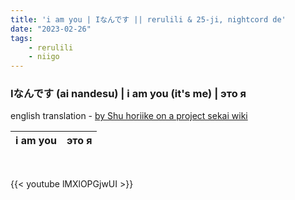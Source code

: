 ```yaml
---
title: 'i am you | Iなんです || rerulili & 25-ji, nightcord de'
date: "2023-02-26"
tags:
    - rerulili
    - niigo
---
```


### Iなんです (ai nandesu) | i am you (it's me) | это я

english translation - [by Shu horiike on a project sekai wiki](https://projectsekai.fandom.com/wiki/I_Nandesu)

i am you | это я
--|--

<br>

{{< youtube lMXlOPGjwUI >}}